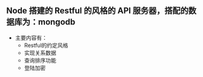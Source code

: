 ## Node 搭建的 Restful 的风格的 API 服务器，搭配的数据库为：mongodb


- 主要内容有：
	- Restful的约定风格
	- 实现关系数据
	- 查询排序功能
	- 登陆加密
